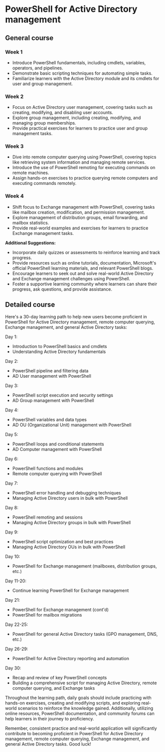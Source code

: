 # PowerShell for Active Directory management

## General course

### Week 1

- Introduce PowerShell fundamentals, including cmdlets, variables, operators, and pipelines.
- Demonstrate basic scripting techniques for automating simple tasks.
- Familiarize learners with the Active Directory module and its cmdlets for user and group management.

### Week 2

- Focus on Active Directory user management, covering tasks such as creating, modifying, and disabling user accounts.
- Explore group management, including creating, modifying, and managing group memberships.
- Provide practical exercises for learners to practice user and group management tasks.

### Week 3

- Dive into remote computer querying using PowerShell, covering topics like retrieving system information and managing remote services.
- Introduce the use of PowerShell remoting for executing commands on remote machines.
- Assign hands-on exercises to practice querying remote computers and executing commands remotely.

### Week 4

- Shift focus to Exchange management with PowerShell, covering tasks like mailbox creation, modification, and permission management.
- Explore management of distribution groups, email forwarding, and mailbox statistics.
- Provide real-world examples and exercises for learners to practice Exchange management tasks.

**Additional Suggestions:**

- Incorporate daily quizzes or assessments to reinforce learning and track progress.
- Provide resources such as online tutorials, documentation, Microsoft's official PowerShell learning materials, and relevant PowerShell blogs.
- Encourage learners to seek out and solve real-world Active Directory and Exchange management challenges using PowerShell.
- Foster a supportive learning community where learners can share their progress, ask questions, and provide assistance.

## Detailed course

Here's a 30-day learning path to help new users become proficient in PowerShell for Active Directory management, remote computer querying, Exchange management, and general Active Directory tasks:

Day 1:
- Introduction to PowerShell basics and cmdlets
- Understanding Active Directory fundamentals

Day 2:
- PowerShell pipeline and filtering data
- AD User management with PowerShell

Day 3:
- PowerShell script execution and security settings
- AD Group management with PowerShell

Day 4:
- PowerShell variables and data types
- AD OU (Organizational Unit) management with PowerShell

Day 5:
- PowerShell loops and conditional statements
- AD Computer management with PowerShell

Day 6:
- PowerShell functions and modules
- Remote computer querying with PowerShell

Day 7:
- PowerShell error handling and debugging techniques
- Managing Active Directory users in bulk with PowerShell

Day 8:
- PowerShell remoting and sessions
- Managing Active Directory groups in bulk with PowerShell

Day 9:
- PowerShell script optimization and best practices
- Managing Active Directory OUs in bulk with PowerShell

Day 10:
- PowerShell for Exchange management (mailboxes, distribution groups, etc.)

Day 11-20:
- Continue learning PowerShell for Exchange management

Day 21:
- PowerShell for Exchange management (cont'd)
- PowerShell for mailbox migrations

Day 22-25:
- PowerShell for general Active Directory tasks (GPO management, DNS, etc.)

Day 26-29:
- PowerShell for Active Directory reporting and automation

Day 30:
- Recap and review of key PowerShell concepts
- Building a comprehensive script for managing Active Directory, remote computer querying, and Exchange tasks

Throughout the learning path, daily goals should include practicing with hands-on exercises, creating and modifying scripts, and exploring real-world scenarios to reinforce the knowledge gained. Additionally, utilizing online resources, PowerShell documentation, and community forums can help learners in their journey to proficiency.

Remember, consistent practice and real-world application will significantly contribute to becoming proficient in PowerShell for Active Directory management, remote computer querying, Exchange management, and general Active Directory tasks. Good luck!